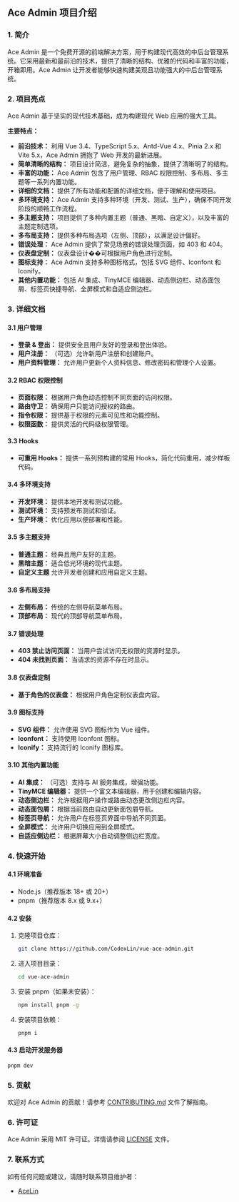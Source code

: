## Ace Admin 项目介绍

### 1. 简介

Ace Admin 是一个免费开源的前端解决方案，用于构建现代高效的中后台管理系统。它采用最新和最前沿的技术，提供了清晰的结构、优雅的代码和丰富的功能，开箱即用。Ace Admin 让开发者能够快速构建美观且功能强大的中后台管理系统。

### 2. 项目亮点

Ace Admin 基于坚实的现代技术基础，成为构建现代 Web 应用的强大工具。

**主要特点：**

- **前沿技术：** 利用 Vue 3.4、TypeScript 5.x、Antd-Vue 4.x、Pinia 2.x 和 Vite 5.x，Ace Admin 拥抱了 Web 开发的最新进展。
- **简单清晰的结构：** 项目设计简洁，避免复杂的抽象，提供了清晰明了的结构。
- **丰富的功能：** Ace Admin 包含了用户管理、RBAC 权限控制、多布局、多主题等一系列内置功能。
- **详细的文档：** 提供了所有功能和配置的详细文档，便于理解和使用项目。
- **多环境支持：** Ace Admin 支持多种环境（开发、测试、生产），确保不同开发阶段的顺畅工作流程。
- **多主题支持：** 项目提供了多种内置主题（普通、黑暗、自定义），以及丰富的主题定制选项。
- **多布局支持：** 提供多种布局选项（左侧、顶部），以满足设计偏好。
- **错误处理：** Ace Admin 提供了常见场景的错误处理页面，如 403 和 404。
- **仪表盘定制：** 仪表盘设计��可根据用户角色进行定制。
- **图标支持：** Ace Admin 支持多种图标格式，包括 SVG 组件、Iconfont 和 Iconify。
- **其他内置功能：** 包括 AI 集成、TinyMCE 编辑器、动态侧边栏、动态面包屑、标签页快捷导航、全屏模式和自适应侧边栏。

### 3. 详细文档

#### 3.1 用户管理

- **登录 & 登出：** 提供安全且用户友好的登录和登出体验。
- **用户注册：** （可选）允许新用户注册和创建账户。
- **用户资料管理：** 允许用户更新个人资料信息、修改密码和管理个人设置。

#### 3.2 RBAC 权限控制

- **页面权限：** 根据用户角色动态控制不同页面的访问权限。
- **路由守卫：** 确保用户只能访问授权的路由。
- **指令权限：** 提供基于权限的元素可见性和功能控制。
- **权限函数：** 提供灵活的代码级权限管理。

#### 3.3 Hooks

- **可重用 Hooks：** 提供一系列预构建的常用 Hooks，简化代码重用，减少样板代码。

#### 3.4 多环境支持

- **开发环境：** 提供本地开发和测试功能。
- **测试环境：** 支持预发布测试和验证。
- **生产环境：** 优化应用以便部署和性能。

#### 3.5 多主题支持

- **普通主题：** 经典且用户友好的主题。
- **黑暗主题：** 适合低光环境的现代主题。
- **自定义主题** 允许开发者创建和应用自定义主题。

#### 3.6 多布局支持

- **左侧布局：** 传统的左侧导航菜单布局。
- **顶部布局：** 现代的顶部导航菜单布局。

#### 3.7 错误处理

- **403 禁止访问页面：** 当用户尝试访问无权限的资源时显示。
- **404 未找到页面：** 当请求的资源不存在时显示。

#### 3.8 仪表盘定制

- **基于角色的仪表盘：** 根据用户角色定制仪表盘内容。

#### 3.9 图标支持

- **SVG 组件：** 允许使用 SVG 图标作为 Vue 组件。
- **Iconfont：** 支持使用 Iconfont 图标。
- **Iconify：** 支持流行的 Iconify 图标库。

#### 3.10 其他内置功能

- **AI 集成：** （可选）支持与 AI 服务集成，增强功能。
- **TinyMCE 编辑器：** 提供一个富文本编辑器，用于创建和编辑内容。
- **动态侧边栏：** 允许根据用户操作或路由动态更改侧边栏内容。
- **动态面包屑：** 根据当前路由自动更新面包屑导航。
- **标签页导航：** 允许用户在标签页界面中导航不同页面。
- **全屏模式：** 允许用户切换应用到全屏模式。
- **自适应侧边栏：** 根据屏幕大小自动调整侧边栏宽度。

### 4. 快速开始

#### 4.1 环境准备

- Node.js（推荐版本 18+ 或 20+）
- pnpm（推荐版本 8.x 或 9.x+）

#### 4.2 安装

1. 克隆项目仓库：
   ```bash
   git clone https://github.com/CodexLin/vue-ace-admin.git
   ```
2. 进入项目目录：
   ```bash
   cd vue-ace-admin
   ```
3. 安装 pnpm（如果未安装）：
   ```bash
   npm install pnpm -g
   ```
4. 安装项目依赖：
   ```bash
   pnpm i
   ```

#### 4.3 启动开发服务器

```bash
pnpm dev
```

### 5. 贡献

欢迎对 Ace Admin 的贡献！请参考 [CONTRIBUTING.md](CONTRIBUTING.md) 文件了解指南。

### 6. 许可证

Ace Admin 采用 MIT 许可证。详情请参阅 [LICENSE](LICENSE) 文件。

### 7. 联系方式

如有任何问题或建议，请随时联系项目维护者：

- [AceLin](https://github.com/CodexLin)

